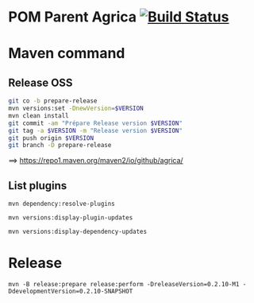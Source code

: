 POM Parent Agrica  [![Build Status](https://travis-ci.com/agrica/ppa.svg?branch=master)](https://travis-ci.com/agrica/ppa)
========

# Maven command
## Release OSS
```bash
git co -b prepare-release
mvn versions:set -DnewVersion=$VERSION
mvn clean install
git commit -am "Prépare Release version $VERSION"
git tag -a $VERSION -m "Release version $VERSION"
git push origin $VERSION
git branch -D prepare-release
```
==> https://repo1.maven.org/maven2/io/github/agrica/

## List plugins
```
mvn dependency:resolve-plugins
```

```
mvn versions:display-plugin-updates
```

```
mvn versions:display-dependency-updates
```


# Release
```
mvn -B release:prepare release:perform -DreleaseVersion=0.2.10-M1 -DdevelopmentVersion=0.2.10-SNAPSHOT
```

